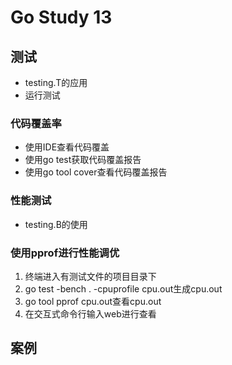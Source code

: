 # Go Study 13

<!--more-->
## 测试
- testing.T的应用
- 运行测试
### 代码覆盖率
- 使用IDE查看代码覆盖
- 使用go test获取代码覆盖报告
- 使用go tool cover查看代码覆盖报告
### 性能测试
- testing.B的使用
### 使用pprof进行性能调优
1. 终端进入有测试文件的项目目录下
2. go test -bench . -cpuprofile cpu.out生成cpu.out
3. go tool pprof cpu.out查看cpu.out
4. 在交互式命令行输入web进行查看
## 案例

